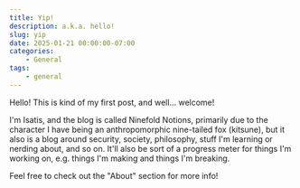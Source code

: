 ```yaml
---
title: Yip!
description: a.k.a. hello! 
slug: yip
date: 2025-01-21 00:00:00-07:00
categories:
    - General
tags:
    - general
---
```


Hello! This is kind of my first post, and well... welcome!

I'm Isatis, and the blog is called Ninefold Notions, primarily due to the character I have being an anthropomorphic nine-tailed fox (kitsune), but it also is a blog around security, society, philosophy, stuff I'm learning or nerding about, and so on. It'll also be sort of a progress meter for things I'm working on, e.g. things I'm making and things I'm breaking.

Feel free to check out the "About" section for more info!
